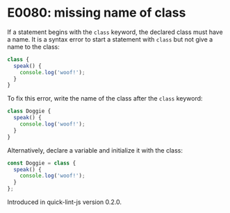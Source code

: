 # E0080: missing name of class

If a statement begins with the `class` keyword, the declared class must have a
name. It is a syntax error to start a statement with `class` but not give a name
to the class:

```javascript
class {
  speak() {
    console.log('woof!');
  }
}
```

To fix this error, write the name of the class after the `class` keyword:

```javascript
class Doggie {
  speak() {
    console.log('woof!');
  }
}
```

Alternatively, declare a variable and initialize it with the class:

```javascript
const Doggie = class {
  speak() {
    console.log('woof!');
  }
};
```

Introduced in quick-lint-js version 0.2.0.

